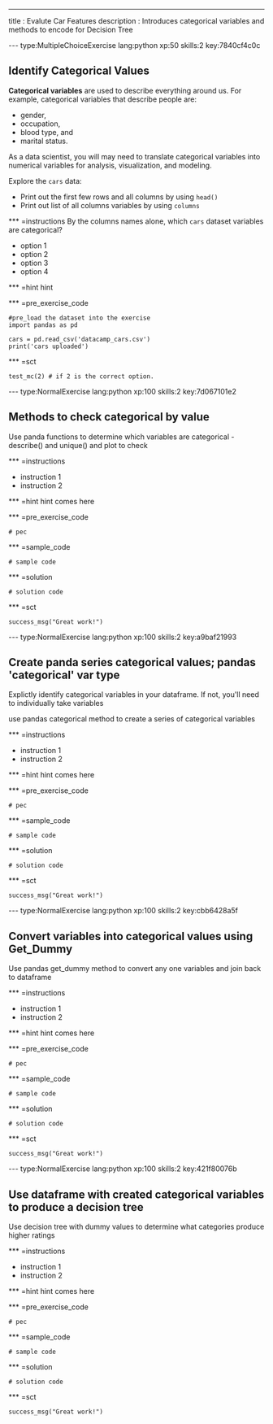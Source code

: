 ---
title       : Evalute Car Features
description : Introduces categorical variables and methods to encode for Decision Tree

--- type:MultipleChoiceExercise lang:python xp:50 skills:2 key:7840cf4c0c
## Identify Categorical Values

**Categorical variables** are used to describe everything around us. For example, categorical variables that describe people are: 

- gender, 
- occupation, 
- blood type, and 
- marital status.

As a data scientist, you will may need to translate categorical variables into numerical variables for analysis, visualization, and modeling. 

Explore the `cars` data: 

- Print out the first few rows and all columns by using `head()`    
- Print out list of all columns variables by using `columns` 

*** =instructions
By the columns names alone, which `cars` dataset variables are categorical?
- option 1
- option 2
- option 3
- option 4 

*** =hint
hint

*** =pre_exercise_code
```{python}
#pre_load the dataset into the exercise
import pandas as pd

cars = pd.read_csv('datacamp_cars.csv')
print('cars uploaded')
```

*** =sct
```{python}
test_mc(2) # if 2 is the correct option.
```

--- type:NormalExercise lang:python xp:100 skills:2 key:7d067101e2
## Methods to check categorical by value

Use panda functions to determine which variables are categorical - describe() and unique() and plot to check

*** =instructions
- instruction 1
- instruction 2

*** =hint
hint comes here

*** =pre_exercise_code
```{python}
# pec
```

*** =sample_code
```{python}
# sample code
```

*** =solution
```{python}
# solution code
```

*** =sct
```{python}
success_msg("Great work!")
```

--- type:NormalExercise lang:python xp:100 skills:2 key:a9baf21993
## Create panda series categorical values; pandas 'categorical' var type

Explictly identify categorical variables in your dataframe. If not, you'll need to individually take variables 

use pandas categorical method to create a series of categorical variables

*** =instructions
- instruction 1
- instruction 2

*** =hint
hint comes here

*** =pre_exercise_code
```{python}
# pec
```

*** =sample_code
```{python}
# sample code
```

*** =solution
```{python}
# solution code
```

*** =sct
```{python}
success_msg("Great work!")
```

--- type:NormalExercise lang:python xp:100 skills:2 key:cbb6428a5f
## Convert variables into categorical values using Get_Dummy

Use pandas get_dummy method to convert any one variables and join back to dataframe

*** =instructions
- instruction 1
- instruction 2

*** =hint
hint comes here

*** =pre_exercise_code
```{python}
# pec
```

*** =sample_code
```{python}
# sample code
```

*** =solution
```{python}
# solution code
```

*** =sct
```{python}
success_msg("Great work!")
```

--- type:NormalExercise lang:python xp:100 skills:2 key:421f80076b
## Use dataframe with created categorical variables to produce a decision tree

Use decision tree with dummy values to determine what categories produce higher ratings

*** =instructions
- instruction 1
- instruction 2

*** =hint
hint comes here

*** =pre_exercise_code
```{python}
# pec
```

*** =sample_code
```{python}
# sample code
```

*** =solution
```{python}
# solution code
```

*** =sct
```{python}
success_msg("Great work!")
```

